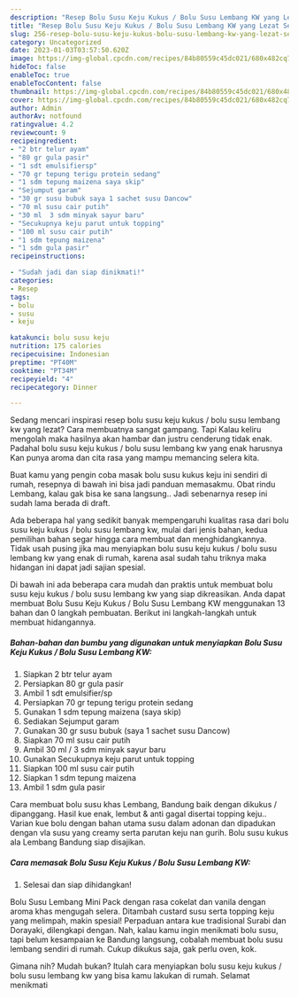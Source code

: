 ```yaml
---
description: "Resep Bolu Susu Keju Kukus / Bolu Susu Lembang KW yang Lezat Sekali , Lezat Sekali"
title: "Resep Bolu Susu Keju Kukus / Bolu Susu Lembang KW yang Lezat Sekali , Lezat Sekali"
slug: 256-resep-bolu-susu-keju-kukus-bolu-susu-lembang-kw-yang-lezat-sekali-lezat-sekali
category: Uncategorized
date: 2023-01-03T03:57:50.620Z
image: https://img-global.cpcdn.com/recipes/84b80559c45dc021/680x482cq70/bolu-susu-keju-kukus-bolu-susu-lembang-kw-foto-resep-utama.jpg
hideToc: false
enableToc: true
enableTocContent: false
thumbnail: https://img-global.cpcdn.com/recipes/84b80559c45dc021/680x482cq70/bolu-susu-keju-kukus-bolu-susu-lembang-kw-foto-resep-utama.jpg
cover: https://img-global.cpcdn.com/recipes/84b80559c45dc021/680x482cq70/bolu-susu-keju-kukus-bolu-susu-lembang-kw-foto-resep-utama.jpg
author: Admin
authorAv: notfound
ratingvalue: 4.2
reviewcount: 9
recipeingredient:
- "2 btr telur ayam"
- "80 gr gula pasir"
- "1 sdt emulsifiersp"
- "70 gr tepung terigu protein sedang"
- "1 sdm tepung maizena saya skip"
- "Sejumput garam"
- "30 gr susu bubuk saya 1 sachet susu Dancow"
- "70 ml susu cair putih"
- "30 ml  3 sdm minyak sayur baru"
- "Secukupnya keju parut untuk topping"
- "100 ml susu cair putih"
- "1 sdm tepung maizena"
- "1 sdm gula pasir"
recipeinstructions:

- "Sudah jadi dan siap dinikmati!"
categories:
- Resep
tags:
- bolu
- susu
- keju

katakunci: bolu susu keju 
nutrition: 175 calories
recipecuisine: Indonesian
preptime: "PT40M"
cooktime: "PT34M"
recipeyield: "4"
recipecategory: Dinner

---
```



Sedang mencari inspirasi resep bolu susu keju kukus / bolu susu lembang kw yang lezat? Cara membuatnya sangat gampang. Tapi Kalau keliru mengolah maka hasilnya akan hambar dan justru cenderung tidak enak. Padahal bolu susu keju kukus / bolu susu lembang kw yang enak harusnya Kan punya aroma dan cita rasa yang mampu memancing selera kita.


Buat kamu yang pengin coba masak bolu susu kukus keju ini sendiri di rumah, resepnya di bawah ini bisa jadi panduan memasakmu. Obat rindu Lembang, kalau gak bisa ke sana langsung.. Jadi sebenarnya resep ini sudah lama berada di draft.

Ada beberapa hal yang sedikit banyak mempengaruhi kualitas rasa dari bolu susu keju kukus / bolu susu lembang kw, mulai dari jenis bahan, kedua pemilihan bahan segar hingga cara membuat dan menghidangkannya. Tidak usah pusing jika mau menyiapkan bolu susu keju kukus / bolu susu lembang kw yang enak di rumah, karena asal sudah tahu triknya maka hidangan ini dapat jadi sajian spesial.


Di bawah ini ada beberapa cara mudah dan praktis untuk membuat bolu susu keju kukus / bolu susu lembang kw yang siap dikreasikan. Anda dapat membuat Bolu Susu Keju Kukus / Bolu Susu Lembang KW menggunakan 13 bahan dan 0 langkah pembuatan. Berikut ini langkah-langkah untuk membuat hidangannya.

<!--inarticleads1-->

##### Bahan-bahan dan bumbu yang digunakan untuk menyiapkan Bolu Susu Keju Kukus / Bolu Susu Lembang KW:

1. Siapkan 2 btr telur ayam
1. Persiapkan 80 gr gula pasir
1. Ambil 1 sdt emulsifier/sp
1. Persiapkan 70 gr tepung terigu protein sedang
1. Gunakan 1 sdm tepung maizena (saya skip)
1. Sediakan Sejumput garam
1. Gunakan 30 gr susu bubuk (saya 1 sachet susu Dancow)
1. Siapkan 70 ml susu cair putih
1. Ambil 30 ml / 3 sdm minyak sayur baru
1. Gunakan Secukupnya keju parut untuk topping
1. Siapkan 100 ml susu cair putih
1. Siapkan 1 sdm tepung maizena
1. Ambil 1 sdm gula pasir


Cara membuat bolu susu khas Lembang, Bandung baik dengan dikukus / dipanggang. Hasil kue enak, lembut &amp; anti gagal disertai topping keju.. Varian kue bolu dengan bahan utama susu dalam adonan dan dipadukan dengan vla susu yang creamy serta parutan keju nan gurih. Bolu susu kukus ala Lembang Bandung siap disajikan. 

<!--inarticleads2-->

##### Cara memasak Bolu Susu Keju Kukus / Bolu Susu Lembang KW:


1. Selesai dan siap dihidangkan!

Bolu Susu Lembang Mini Pack dengan rasa cokelat dan vanila dengan aroma khas mengugah selera. Ditambah custard susu serta topping keju yang melimpah, makin spesial! Perpaduan antara kue tradisional Surabi dan Dorayaki, dilengkapi dengan. Nah, kalau kamu ingin menikmati bolu susu, tapi belum kesampaian ke Bandung langsung, cobalah membuat bolu susu lembang sendiri di rumah. Cukup dikukus saja, gak perlu oven, kok. 

Gimana nih? Mudah bukan? Itulah cara menyiapkan bolu susu keju kukus / bolu susu lembang kw yang bisa kamu lakukan di rumah. Selamat menikmati
